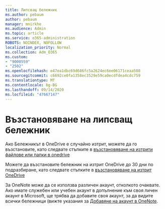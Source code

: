 ```yaml
---
title: Липсващ бележник
ms.author: pebaum
author: pebaum
manager: mnirkhe
ms.audience: Admin
ms.topic: article
ms.service: o365-administration
ROBOTS: NOINDEX, NOFOLLOW
localization_priority: Normal
ms.collection: Adm_O365
ms.custom:
- "9000559"
- "2502"
ms.openlocfilehash: e47ea1dbc69d686fc5a2624ec6ee06171ceaa508
ms.sourcegitcommit: c6692ce0fa1358ec3529e59ca0ecdfdea4cdc759
ms.translationtype: MT
ms.contentlocale: bg-BG
ms.lasthandoff: 09/14/2020
ms.locfileid: "47667147"
---
```

# <a name="recover-missing-notebook"></a>Възстановяване на липсващ бележник

Ако Бележникът в OneDrive е случайно изтрит, можете да го възстановите, като следвате стъпките в [възстановяване на изтрити файлове или папки в onedrive](https://support.office.com/article/949ada80-0026-4db3-a953-c99083e6a84f)

Можете да възстановите бележник на изтрит OneDrive до 30 дни по подразбиране, като следвате стъпките в [възстановяване на изтрит OneDrive](https://docs.microsoft.com/onedrive/restore-deleted-onedrive)

За OneNote може да се използва различен акаунт, отколкото очаквате. Ако имате служебен или учебен акаунт в допълнение към своя личен акаунт в Microsoft, ще трябва да добавите своя акаунт, за да видите всички бележници (вижте указания за [Добавяне на акаунт в OneNote](https://support.office.com/article/5afff855-54ee-47e4-a773-db048d4ac299).